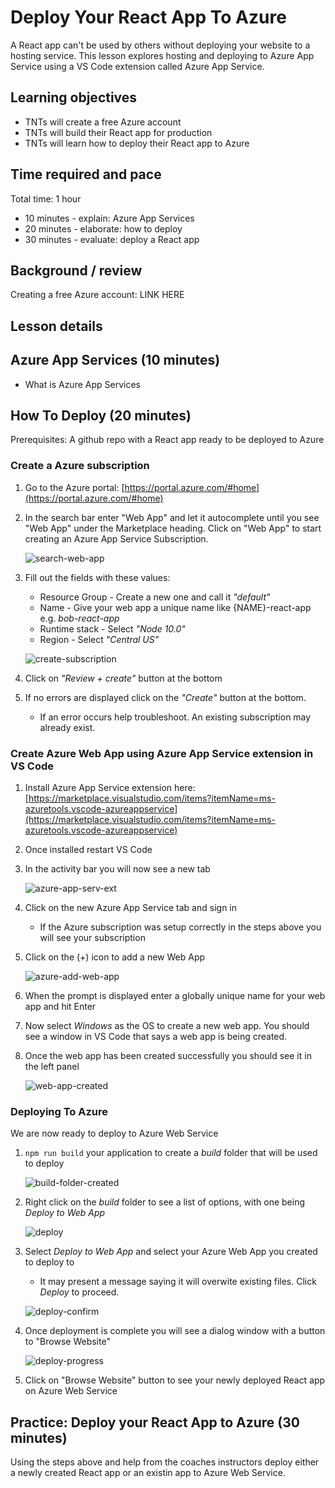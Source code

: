 # Deploy Your React App To Azure

A React app can't be used by others without deploying your website to a hosting service. This lesson explores hosting and deploying to Azure App Service using a VS Code extension called Azure App Service.

## Learning objectives

* TNTs will create a free Azure account
* TNTs will build their React app for production
* TNTs will learn how to deploy their React app to Azure

## Time required and pace

Total time: 1 hour

* 10 minutes - explain: Azure App Services
* 20 minutes - elaborate: how to deploy
* 30 minutes - evaluate: deploy a React app

## Background / review

Creating a free Azure account: LINK HERE

## Lesson details

## Azure App Services (10 minutes)

* What is Azure App Services

## How To Deploy (20 minutes)

Prerequisites: A github repo with a React app ready to be deployed to Azure

### Create a Azure subscription

1. Go to the Azure portal: [https://portal.azure.com/#home](https://portal.azure.com/#home)
2. In the search bar enter "Web App" and let it autocomplete until you see "Web App" under the Marketplace heading. Click on "Web App" to start creating an Azure App Service Subscription.

    ![search-web-app](./deploy-and-hosting-resources/web-app-search.png)

3. Fill out the fields with these values:
    * Resource Group - Create a new one and call it *"default"*
    * Name - Give your web app a unique name like {NAME}-react-app e.g. *bob-react-app*
    * Runtime stack - Select *"Node 10.0"*
    * Region - Select *"Central US"*

    ![create-subscription](./deploy-and-hosting-resources/create-subscription.png)
4. Click on *"Review + create"* button at the bottom
5. If no errors are displayed click on the *"Create"* button at the bottom.
    * If an error occurs help troubleshoot. An existing subscription may already exist.

### Create Azure Web App using Azure App Service extension in VS Code

1. Install Azure App Service extension here: [https://marketplace.visualstudio.com/items?itemName=ms-azuretools.vscode-azureappservice](https://marketplace.visualstudio.com/items?itemName=ms-azuretools.vscode-azureappservice)
2. Once installed restart VS Code
3. In the activity bar you will now see a new tab

    ![azure-app-serv-ext](./deploy-and-hosting-resources/azure-app-service-ext.png)
4. Click on the new Azure App Service tab and sign in
    * If the Azure subscription was setup correctly in the steps above you will see your subscription

5. Click on the (+) icon to add a new Web App

    ![azure-add-web-app](./deploy-and-hosting-resources/azure-add-web-app.png)
6. When the prompt is displayed enter a globally unique name for your web app and hit Enter
7. Now select *Windows* as the OS to create a new web app. You should see a window in VS Code that says a web app is being created.
8. Once the web app has been created successfully you should see it in the left panel

    ![web-app-created](./deploy-and-hosting-resources/web-app-created.png)

### Deploying To Azure

We are now ready to deploy to Azure Web Service

1. `npm run build` your application to create a *build* folder that will be used to deploy

    ![build-folder-created](./deploy-and-hosting-resources/build-folder-created.png)

2. Right click on the *build* folder to see a list of options, with one being *Deploy to Web App*

    ![deploy](./deploy-and-hosting-resources/deploy.png)

3. Select *Deploy to Web App* and select your Azure Web App you created to deploy to
    * It may present a message saying it will overwite existing files. Click *Deploy* to proceed.

    ![deploy-confirm](./deploy-and-hosting-resources/deploy-confirm.png)

4. Once deployment is complete you will see a dialog window with a button to "Browse Website"

    ![deploy-progress](./deploy-and-hosting-resources/deploy-progress.png)

5. Click on "Browse Website" button to see your newly deployed React app on Azure Web Service

## Practice: Deploy your React App to Azure (30 minutes)

Using the steps above and help from the coaches instructors deploy either a newly created React app or an existin app to Azure Web Service.
